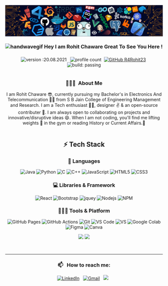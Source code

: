 <div align="center" >
<img src="header_.png" alt="Welcome"  align="Center" />


### <img alt="handwavegif" src="https://user-images.githubusercontent.com/39513876/112366216-8cfe7400-8cfe-11eb-8116-7d3dbae20e97.gif" width='40' /> Hey I am Rohit Chaware Great To See You Here !
### 
![version :20.08.2021](https://img.shields.io/badge/version-20.08.2021-informational) &nbsp;
![profile count](https://komarev.com/ghpvc/?username=R4Rohit23&color=red)&nbsp;
[![GitHub R4Rohit23](https://img.shields.io/github/followers/R4Rohit23?label=follow&style=social)](https://github.com/R4Rohit23)&nbsp;
![build: passing](https://img.shields.io/badge/build-passing-success)
</br></br>
### 👨🏻‍💻 &nbsp;About Me
I am Rohit Chaware 😎, currently pursuing my Bachelor's in Electronics And Telecommunication 🧑‍🎓 from S B Jain College of Engineering Management and Research. I am a Tech enthusiast 👨‍💻, designer ✌️ & an open-source contributer 🙂. I am always open to collaborating on projects and innovative/disruptive ideas 😄. When I am not coding, you'll find me lifting weights 💪 in the gym or reading History or Current Affairs.📌
</br></br>
## ⚡ Tech Stack

### 🚀 Languages

![Java](https://img.shields.io/badge/Java-ED8B00?style=for-the-badge&logo=java&logoColor=white)
![Python](https://img.shields.io/badge/Python-FFD43B?style=for-the-badge&logo=python&logoColor=306998)
![C](https://img.shields.io/badge/C-00599C?style=for-the-badge&logo=c&logoColor=white)
![C++](https://img.shields.io/badge/C%2B%2B-00599C?style=for-the-badge&logo=c%2B%2B&logoColor=white)
![JavaScript](https://img.shields.io/badge/JavaScript-323330?style=for-the-badge&logo=javascript&logoColor=F7DF1E)
![HTML5](https://img.shields.io/badge/HTML5-E34F26?style=for-the-badge&logo=html5&logoColor=white)
![CSS3](https://img.shields.io/badge/CSS3-1572B6?style=for-the-badge&logo=css3&logoColor=white)

### 💻 Libraries & Framework

![React](https://img.shields.io/badge/React-20232A?style=for-the-badge&logo=react&logoColor=61DAFB)
![Bootstrap](https://img.shields.io/badge/Bootstrap-563D7C?style=for-the-badge&logo=bootstrap&logoColor=white)
![jquey](https://img.shields.io/badge/jQuery-0769AD?style=for-the-badge&logo=jquery&logoColor=white)
![Nodejs](https://img.shields.io/badge/Node.js-339933?style=for-the-badge&logo=nodedotjs&logoColor=white)
![NPM](https://img.shields.io/badge/npm-CB3837?style=for-the-badge&logo=npm&logoColor=white)

### 🧑🏻‍💻 Tools & Platform

![GitHub Pages](https://img.shields.io/badge/GitHub_Pages-100000?style=for-the-badge&logo=github&logoColor=white)
![GitHub Actions](https://img.shields.io/badge/GitHub_Actions-2088FF?style=for-the-badge&logo=github-actions&logoColor=white)
![Git](https://img.shields.io/badge/Git-F05032?style=for-the-badge&logo=git&logoColor=white)
![VS Code](https://img.shields.io/badge/Visual_Studio_Code-0078D4?style=for-the-badge&logo=visual%20studio%20code&logoColor=white)
![VS](https://img.shields.io/badge/Visual_Studio-5C2D91?style=for-the-badge&logo=visual%20studio&logoColor=white)
![Google Colab](https://img.shields.io/badge/Colab-F9AB00?style=for-the-badge&logo=googlecolab&color=525252)
![Figma](https://img.shields.io/badge/Figma-F24E1E?style=for-the-badge&logo=figma&logoColor=white)
![Canva](https://img.shields.io/badge/Canva-%2300C4CC.svg?&style=for-the-badge&logo=Canva&logoColor=white)
</br>
<p align="center">
  <img width="48%" src="https://github-readme-stats.vercel.app/api?username=R4Rohit23&show_icons=true&hide_border=true&theme=radical" />
  <img width="48%" src="https://github-readme-streak-stats.herokuapp.com/?user=R4Rohit23&hide_border=true&theme=radical" />
</p>

</br>

<hr>

### 📫 &nbsp; How to reach me:


<a href="https://www.linkedin.com/in/rohit-chaware//"><img alt="LinkedIn" src="https://img.shields.io/badge/linkedin%20-%230077B5.svg?&style=flat&logo=linkedin&logoColor=white"/></a> &nbsp;
<a href="mailto:rohitchaware23@gmail.com"><img alt="Gmail" src="https://img.shields.io/badge/Gmail-D14836?style=flat&logo=gmail&logoColor=white" /></a> &nbsp;
<a href="https://www.instagram.com/__rohitishere__/"><img src="https://img.shields.io/badge/-@rohitishere_-E4405F?style=flat&logo=Instagram&logoColor=white"/></a> &nbsp;
  
 </div>
<!--
**R4Rohit23/R4Rohit23** is a ✨ _special_ ✨ repository because its `README.md` (this file) appears on your GitHub profile.
[![MasterHead]("Pictures/Banner.jpg")](https://github.com/R4Rohit23)
Here are some ideas to get you started:

- 🔭 I’m currently working on ...
- 🌱 I’m currently learning ...
- 👯 I’m looking to collaborate on ...
- 🤔 I’m looking for help with ...
- 💬 Ask me about ...
- 📫 How to reach me: ...
- 😄 Pronouns: ...
- ⚡ Fun fact: ...
-->
